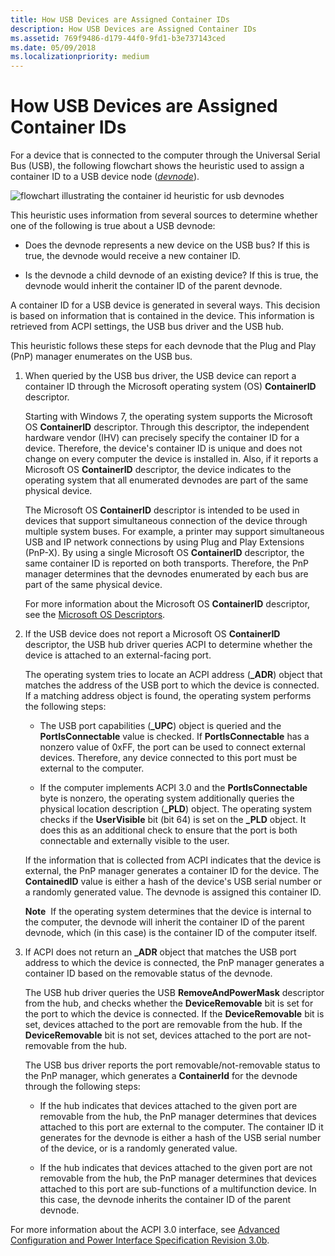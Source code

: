 ```yaml
---
title: How USB Devices are Assigned Container IDs
description: How USB Devices are Assigned Container IDs
ms.assetid: 769f9486-d179-44f0-9fd1-b3e737143ced
ms.date: 05/09/2018
ms.localizationpriority: medium
---
```


# How USB Devices are Assigned Container IDs


For a device that is connected to the computer through the Universal Serial Bus (USB), the following flowchart shows the heuristic used to assign a container ID to a USB device node ([*devnode*](https://msdn.microsoft.com/library/windows/hardware/ff556277#wdkgloss-devnode)).

![flowchart illustrating the container id heuristic for usb devnodes](images/containerid-6.png)

This heuristic uses information from several sources to determine whether one of the following is true about a USB devnode:

-   Does the devnode represents a new device on the USB bus? If this is true, the devnode would receive a new container ID.

-   Is the devnode a child devnode of an existing device? If this is true, the devnode would inherit the container ID of the parent devnode.

A container ID for a USB device is generated in several ways. This decision is based on information that is contained in the device. This information is retrieved from ACPI settings, the USB bus driver and the USB hub.

This heuristic follows these steps for each devnode that the Plug and Play (PnP) manager enumerates on the USB bus.

1.  When queried by the USB bus driver, the USB device can report a container ID through the Microsoft operating system (OS) **ContainerID** descriptor.

    Starting with Windows 7, the operating system supports the Microsoft OS **ContainerID** descriptor. Through this descriptor, the independent hardware vendor (IHV) can precisely specify the container ID for a device. Therefore, the device's container ID is unique and does not change on every computer the device is installed in. Also, if it reports a Microsoft OS **ContainerID** descriptor, the device indicates to the operating system that all enumerated devnodes are part of the same physical device.

    The Microsoft OS **ContainerID** descriptor is intended to be used in devices that support simultaneous connection of the device through multiple system buses. For example, a printer may support simultaneous USB and IP network connections by using Plug and Play Extensions (PnP-X). By using a single Microsoft OS **ContainerID** descriptor, the same container ID is reported on both transports. Therefore, the PnP manager determines that the devnodes enumerated by each bus are part of the same physical device.

    For more information about the Microsoft OS **ContainerID** descriptor, see the [Microsoft OS Descriptors](http://go.microsoft.com/fwlink/p/?linkid=142397).

2.  If the USB device does not report a Microsoft OS **ContainerID** descriptor, the USB hub driver queries ACPI to determine whether the device is attached to an external-facing port.

    The operating system tries to locate an ACPI address (**_ADR**) object that matches the address of the USB port to which the device is connected. If a matching address object is found, the operating system performs the following steps:

    -   The USB port capabilities (**_UPC**) object is queried and the **PortIsConnectable** value is checked. If **PortIsConnectable** has a nonzero value of 0xFF, the port can be used to connect external devices. Therefore, any device connected to this port must be external to the computer.

    -   If the computer implements ACPI 3.0 and the **PortIsConnectable** byte is nonzero, the operating system additionally queries the physical location description (**_PLD**) object. The operating system checks if the **UserVisible** bit (bit 64) is set on the **_PLD** object. It does this as an additional check to ensure that the port is both connectable and externally visible to the user.

    If the information that is collected from ACPI indicates that the device is external, the PnP manager generates a container ID for the device. The **ContainedID** value is either a hash of the device's USB serial number or a randomly generated value. The devnode is assigned this container ID.

    **Note**  If the operating system determines that the device is internal to the computer, the devnode will inherit the container ID of the parent devnode, which (in this case) is the container ID of the computer itself.

     

3.  If ACPI does not return an **_ADR** object that matches the USB port address to which the device is connected, the PnP manager generates a container ID based on the removable status of the devnode.

    The USB hub driver queries the USB **RemoveAndPowerMask** descriptor from the hub, and checks whether the **DeviceRemovable** bit is set for the port to which the device is connected. If the **DeviceRemovable** bit is set, devices attached to the port are removable from the hub. If the **DeviceRemovable** bit is not set, devices attached to the port are not-removable from the hub.

    The USB bus driver reports the port removable/not-removable status to the PnP manager, which generates a **ContainerId** for the devnode through the following steps:

    -   If the hub indicates that devices attached to the given port are removable from the hub, the PnP manager determines that devices attached to this port are external to the computer. The container ID it generates for the devnode is either a hash of the USB serial number of the device, or is a randomly generated value.

    -   If the hub indicates that devices attached to the given port are not removable from the hub, the PnP manager determines that devices attached to this port are sub-functions of a multifunction device. In this case, the devnode inherits the container ID of the parent devnode.

For more information about the ACPI 3.0 interface, see [Advanced Configuration and Power Interface Specification Revision 3.0b](http://go.microsoft.com/fwlink/p/?linkid=145427).

 

 





